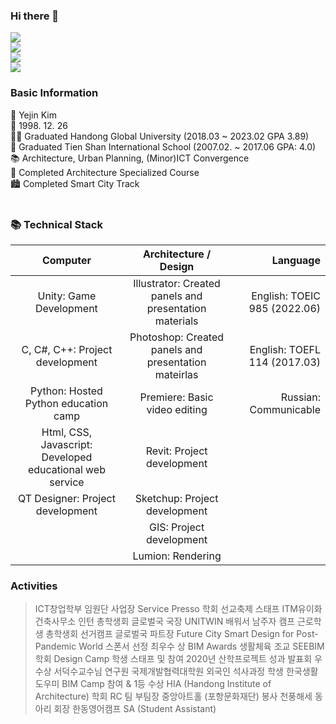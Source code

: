 ### Hi there 👋

<a href="https://www.notion.so/About-Me-c1c42421ff1e4c0cae1f0dd59649e37d?pvs=4" target="_blank"><img src="https://img.shields.io/badge/Notion-000000?style=flat-square&logo=Notion&logoColor=white"/></a><br>
<a href="https://www.youtube.com/watch?v=DUV6YE9AAIE" target="_blank"><img src="https://img.shields.io/badge/Explanation_Video-FF0000?style=flat-square&logo=YouTube&logoColor=white"/></a><br>
<a href="https://www.youtube.com/watch?v=SqY8MXK_aIw" target="_blank"><img src="https://img.shields.io/badge/Demonstration_Video-FF0000?style=flat-square&logo=YouTube&logoColor=white"/></a><br>
<a href="https://youtu.be/SLMIAWHcuYE" target="_blank"><img src="https://img.shields.io/badge/Web_Demonstration-302683?style=flat-square&logo=HTML5&logoColor=white"/></a>

### Basic Information

💙 Yejin Kim <br>
👶  1998. 12. 26 <br>
👨‍🎓  Graduated Handong Global University (2018.03 ~ 2023.02 GPA 3.89) <br>
🏫  Graduated Tien Shan International School (2007.02. ~ 2017.06 GPA: 4.0) <br>
📚  Architecture, Urban Planning, (Minor)ICT Convergence <br>
📐  Completed Architecture Specialized Course <br>
🏙️  Completed Smart City Track <br>
<br>

### 📚 Technical Stack

| Computer | Architecture / Design | Language |
|     :---:    |     :---:      |          ---: |
| Unity: Game Development   | Illustrator: Created panels and presentation materials     | English: TOEIC 985 (2022.06)    |
| C, C#, C++: Project development    | Photoshop: Created panels and presentation mateirlas      | English: TOEFL 114 (2017.03)     |
| Python: Hosted Python education camp    | Premiere: Basic video editing       | Russian: Communicable      |
| Html, CSS, Javascript: Developed educational web service    | Revit: Project development       |       |
| QT Designer: Project development    | Sketchup: Project development       |      |
|     | GIS: Project development       |       |
|     | Lumion: Rendering       |       |

### Activities

> ICT창업학부 임원단 사업장
> Service Presso 학회
> 선교축제 스태프
> ITM유이화 건축사무소 인턴
> 총학생회 글로벌국 국장
> UNITWIN 배워서 남주자 캠프 근로학생
> 총학생회 선거캠프 글로벌국 파트장
> Future City Smart Design for Post-Pandemic World 스폰서 선정 최우수 상
> BIM Awards
> 생활체육 조교
> SEEBIM 학회
> Design Camp 학생 스태프 및 참여
> 2020년 산학프로젝트 성과 발표회 우수상
> 서덕수교수님 연구원
> 국제개발협력대학원 외국인 석사과정 학생 한국생활 도우미
> BIM Camp 참여 & 1등 수상
> HIA (Handong Institute of Architecture) 학회
> RC 팀 부팀장
> 중앙아트홀 (포항문화재단) 봉사
> 천풍해세 동아리 회장
> 한동영어캠프 SA (Student Assistant)





<!--
**yejin-eva/yejin-eva** is a ✨ _special_ ✨ repository because its `README.md` (this file) appears on your GitHub profile.

Here are some ideas to get you started:

- 🔭 I’m currently working on ...
- 🌱 I’m currently learning ...
- 👯 I’m looking to collaborate on ...
- 🤔 I’m looking for help with ...
- 💬 Ask me about ...
- 📫 How to reach me: ...
- 😄 Pronouns: ...
- ⚡ Fun fact: ...
-->
